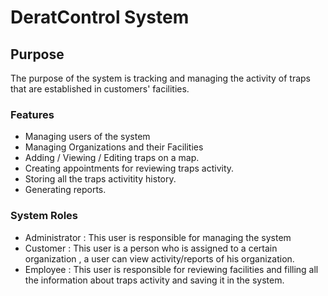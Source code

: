 # DeratControl System

## Purpose
The purpose of the system is tracking and managing the activity of traps that are established in customers' facilities.
### Features
* Managing users of the system
* Managing Organizations and their Facilities
* Adding / Viewing / Editing traps on a map.
* Creating appointments for reviewing traps activity.
* Storing all the traps activitity history.
* Generating reports.

### System Roles
* Administrator :
  This user is responsible for managing the system
* Customer :
  This user is a person who is assigned to a certain organization , a user can view activity/reports of his organization.
* Employee :
  This user is responsible for reviewing facilities and filling all the information about traps activity and saving it in the system.
